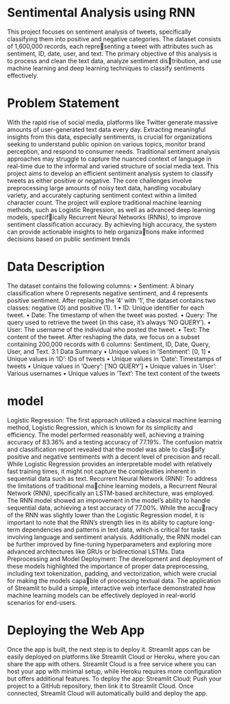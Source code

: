 # Sentimental Analysis using RNN 
This project focuses on sentiment analysis of tweets, specifically classifying them into
positive and negative categories. The dataset consists of 1,600,000 records, each representing a tweet with attributes such as sentiment, ID, date, user, and text. The primary
objective of this analysis is to process and clean the text data, analyze sentiment distribution, and use machine learning and deep learning techniques to classify sentiments
effectively.

# Problem Statement
With the rapid rise of social media, platforms like Twitter generate massive amounts
of user-generated text data every day. Extracting meaningful insights from this data,
especially sentiments, is crucial for organizations seeking to understand public opinion on
various topics, monitor brand perception, and respond to consumer needs. Traditional
sentiment analysis approaches may struggle to capture the nuanced context of language
in real-time due to the informal and varied structure of social media text.
This project aims to develop an efficient sentiment analysis system to classify tweets
as either positive or negative. The core challenges involve preprocessing large amounts of
noisy text data, handling vocabulary variety, and accurately capturing sentiment context
within a limited character count. The project will explore traditional machine learning
methods, such as Logistic Regression, as well as advanced deep learning models, specifically Recurrent Neural Networks (RNNs), to improve sentiment classification accuracy.
By achieving high accuracy, the system can provide actionable insights to help organizations make informed decisions based on public sentiment trends

#  Data Description
The dataset contains the following columns:
• Sentiment: A binary classification where 0 represents negative sentiment, and 4
represents positive sentiment. After replacing the ’4’ with ’1’, the dataset contains
two classes: negative (0) and positive (1).
1
• ID: Unique identifier for each tweet.
• Date: The timestamp of when the tweet was posted.
• Query: The query used to retrieve the tweet (in this case, it’s always ’NO QUERY’).
• User: The username of the individual who posted the tweet.
• Text: The content of the tweet.
After reshaping the data, we focus on a subset containing 200,000 records with 6
columns: Sentiment, ID, Date, Query, User, and Text.
3.1 Data Summary
• Unique values in ’Sentiment’: [0, 1]
• Unique values in ’ID’: IDs of tweets
• Unique values in ’Date’: Timestamps of tweets
• Unique values in ’Query’: [’NO QUERY’]
• Unique values in ’User’: Various usernames
• Unique values in ’Text’: The text content of the tweets

# model
Logistic Regression: The first approach utilized a classical machine learning method,
Logistic Regression, which is known for its simplicity and efficiency. The model performed
reasonably well, achieving a training accuracy of 83.36% and a testing accuracy of 77.19%.
The confusion matrix and classification report revealed that the model was able to classify positive and negative sentiments with a decent level of precision and recall. While
Logistic Regression provides an interpretable model with relatively fast training times, it
might not capture the complexities inherent in sequential data such as text.
Recurrent Neural Network (RNN): To address the limitations of traditional machine learning models, a Recurrent Neural Network (RNN), specifically an LSTM-based
architecture, was employed. The RNN model showed an improvement in the model’s
ability to handle sequential data, achieving a test accuracy of 77.00%. While the accuracy of the RNN was slightly lower than the Logistic Regression model, it is important
to note that the RNN’s strength lies in its ability to capture long-term dependencies and
patterns in text data, which is critical for tasks involving language and sentiment analysis.
Additionally, the RNN model can be further improved by fine-tuning hyperparameters
and exploring more advanced architectures like GRUs or bidirectional LSTMs.
Data Preprocessing and Model Deployment: The development and deployment
of these models highlighted the importance of proper data preprocessing, including text
tokenization, padding, and vectorization, which were crucial for making the models capable of processing textual data. The application of Streamlit to build a simple, interactive
web interface demonstrated how machine learning models can be effectively deployed in
real-world scenarios for end-users.

# Deploying the Web App
Once the app is built, the next step is to deploy it. Streamlit apps can be easily deployed
on platforms like Streamlit Cloud or Heroku, where you can share the app with others.
Streamlit Cloud is a free service where you can host your app with minimal setup, while
Heroku requires more configuration but offers additional features.
To deploy the app:
Streamlit Cloud: Push your project to a GitHub repository, then link it to
Streamlit Cloud. Once connected, Streamlit Cloud will automatically build and
deploy the app.

